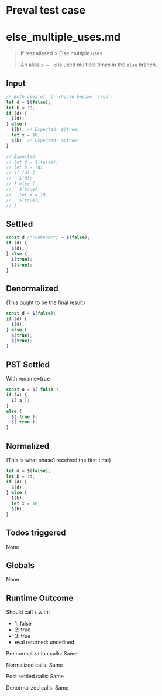 # Preval test case

# else_multiple_uses.md

> If test aliased > Else multiple uses
>
> An alias `b = !d` is used multiple times in the `else` branch.

## Input

`````js filename=intro
// Both uses of `b` should become `true`.
let d = $(false);
let b = !d;
if (d) {
  $(d);
} else {
  $(b); // Expected: $(true)
  let x = 10;
  $(b); // Expected: $(true)
}

// Expected:
// let d = $(false);
// let b = !d;
// if (d) {
//   $(d);
// } else {
//   $(true);
//   let x = 10;
//   $(true);
// }
`````


## Settled


`````js filename=intro
const d /*:unknown*/ = $(false);
if (d) {
  $(d);
} else {
  $(true);
  $(true);
}
`````


## Denormalized
(This ought to be the final result)

`````js filename=intro
const d = $(false);
if (d) {
  $(d);
} else {
  $(true);
  $(true);
}
`````


## PST Settled
With rename=true

`````js filename=intro
const a = $( false );
if (a) {
  $( a );
}
else {
  $( true );
  $( true );
}
`````


## Normalized
(This is what phase1 received the first time)

`````js filename=intro
let d = $(false);
let b = !d;
if (d) {
  $(d);
} else {
  $(b);
  let x = 10;
  $(b);
}
`````


## Todos triggered


None


## Globals


None


## Runtime Outcome


Should call `$` with:
 - 1: false
 - 2: true
 - 3: true
 - eval returned: undefined

Pre normalization calls: Same

Normalized calls: Same

Post settled calls: Same

Denormalized calls: Same
